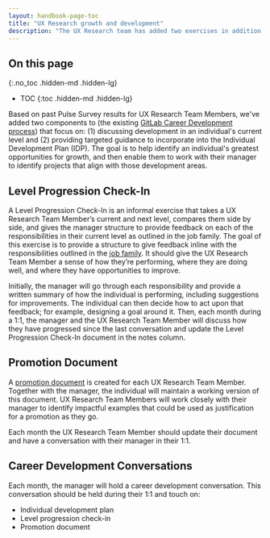 ```yaml
---
layout: handbook-page-toc
title: "UX Research growth and development"
description: "The UX Research team has added two exercises in addition to GitLab's Career Developement process"
---
```


## On this page
{:.no_toc .hidden-md .hidden-lg}

- TOC
{:toc .hidden-md .hidden-lg}

Based on past Pulse Survey results for UX Research Team Members, we've added two components to (the existing [GitLab Career Development process](/handbook/people-group/learning-and-development/career-development/)) that focus on: (1) discussing development in an individual's current level and (2) providing targeted guidance to incorporate into the Individual Development Plan (IDP). The goal is to help identify an individual's greatest opportunities for growth, and then enable them to work with their manager to identify projects that align with those development areas.

## Level Progression Check-In
A Level Progression Check-In is an informal exercise that takes a UX Research Team Member’s current and next level, compares them side by side, and gives the manager structure to provide feedback on each of the responsibilities in their current level as outlined in the job family. The goal of this exercise is to provide a structure to give feedback inline with the responsibilities outlined in the [job family](/job-families/engineering/ux-researcher/). It should give the UX Research Team Member a sense of how they’re performing, where they are doing well, and where they have opportunities to improve. 

Initially, the manager will go through each responsibility and provide a written summary of how the individual is performing, including suggestions for improvements. The individual can then decide how to act upon that feedback; for example, designing a goal around it. Then, each month during a 1:1, the manager and the UX Research Team Member will discuss how they have progressed since the last conversation and update the Level Progression Check-In document in the notes column. 

## Promotion Document
A [promotion document](/handbook/people-group/promotions-transfers/#promotion-document) is created for each UX Research Team Member. Together with the manager, the individual will maintain a working version of this document. UX Research Team Members will work closely with their manager to identify impactful examples that could be used as justification for a promotion as they go. 

Each month the UX Research Team Member should update their document and have a conversation with their manager in their 1:1. 

## Career Development Conversations
Each month, the manager will hold a career development conversation. This conversation should be held during their 1:1 and touch on: 
* Individual development plan 
* Level progression check-in
* Promotion document
